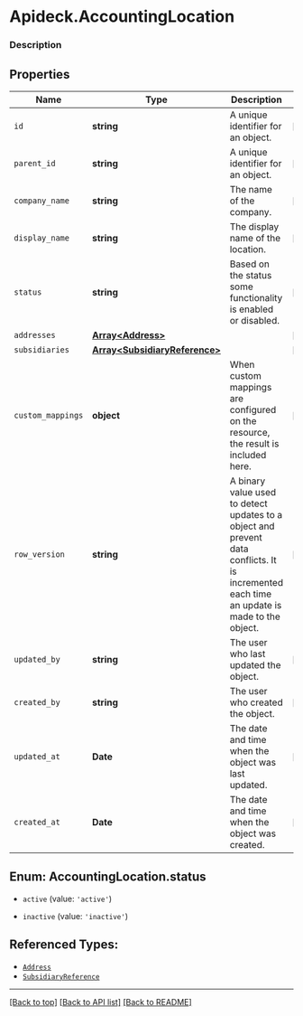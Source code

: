 # Apideck.AccountingLocation

### Description

## Properties
Name | Type | Description | Notes
------------ | ------------- | ------------- | -------------
`id` | **string** | A unique identifier for an object. | [optional] 
`parent_id` | **string** | A unique identifier for an object. | [optional] 
`company_name` | **string** | The name of the company. | [optional] 
`display_name` | **string** | The display name of the location. | [optional] 
`status` | **string** | Based on the status some functionality is enabled or disabled. | [optional] 
`addresses` | [**Array&lt;Address&gt;**](Address.md) |  | [optional] 
`subsidiaries` | [**Array&lt;SubsidiaryReference&gt;**](SubsidiaryReference.md) |  | [optional] 
`custom_mappings` | **object** | When custom mappings are configured on the resource, the result is included here. | [optional] 
`row_version` | **string** | A binary value used to detect updates to a object and prevent data conflicts. It is incremented each time an update is made to the object. | [optional] 
`updated_by` | **string** | The user who last updated the object. | [optional] 
`created_by` | **string** | The user who created the object. | [optional] 
`updated_at` | **Date** | The date and time when the object was last updated. | [optional] 
`created_at` | **Date** | The date and time when the object was created. | [optional] 





<a name="AccountingLocationStatus"></a>
## Enum: AccountingLocation.status


* `active` (value: `'active'`)

* `inactive` (value: `'inactive'`)




## Referenced Types:





* [`Address`](Address.md)
* [`SubsidiaryReference`](SubsidiaryReference.md)







---

[[Back to top]](#) [[Back to API list]](../../../../README.md#documentation-for-api-endpoints) [[Back to README]](../../../../README.md)


